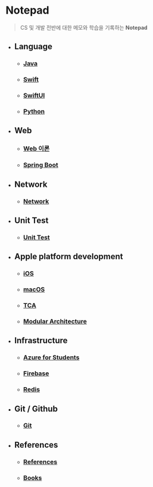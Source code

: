# Notepad

> CS 및 개발 전반에 대한 메모와 학습을 기록하는 **Notepad**

- ## Language
	- ### [Java](Java.md)
	- ### [Swift](Swift.md)
	- ### [SwiftUI](SwiftUI.md)
	- ### [Python](Python.md)

- ## Web
	- ### [Web 이론](Web%20이론.md)
	- ### [Spring Boot](Spring%20Boot.md)

- ## Network
	- ### [Network](Network.md)

- ## Unit Test
	- ### [Unit Test](Unit%20Test.md)

- ## Apple platform development
	- ### [iOS](iOS.md)
	- ### [macOS](macOS.md)
	- ### [TCA](TCA.md)
	- ### [Modular Architecture](Modular%20Architecture.md)

- ## Infrastructure
	- ### [Azure for Students](Azure%20for%20Students.md)
	- ### [Firebase](Firebase.md)
	- ### [Redis](Redis.md)

- ## Git / Github
	- ### [Git](Git.md)

- ## References
	- ### [References](References.md)
	- ### [Books](Books.md)